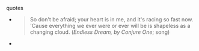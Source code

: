 quotes

- > So don't be afraid; your heart is in me, and it's racing so fast now. 
  > 'Cause everything we ever were or ever will be is shapeless as a changing cloud.
  (*Endless Dream, by Conjure One*; song)
- 
